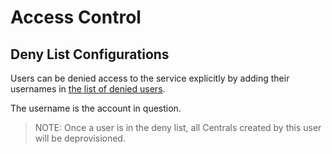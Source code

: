 # Access Control
## Deny List Configurations

Users can be denied access to the service explicitly by adding their usernames in
[the list of denied users](../config/deny-list-configuration.yaml).

The username is the account in question.

>NOTE: Once a user is in the deny list, all Centrals created by this user will be deprovisioned.
